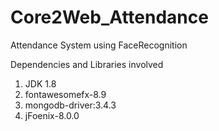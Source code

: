 # Core2Web_Attendance
Attendance System using FaceRecognition

Dependencies and Libraries involved

1. JDK 1.8
2. fontawesomefx-8.9
3. mongodb-driver:3.4.3
4. jFoenix-8.0.0

